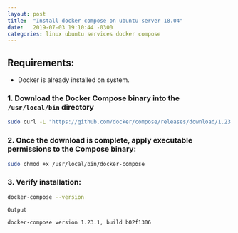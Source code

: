 ```yaml
---
layout: post
title:  "Install docker-compose on ubuntu server 18.04"
date:   2019-07-03 19:10:44 -0300
categories: linux ubuntu services docker compose
---
```

## Requirements:
* Docker is already installed on system.

### 1. Download the Docker Compose binary into the `/usr/local/bin` directory

```sh
sudo curl -L "https://github.com/docker/compose/releases/download/1.23.1/docker-compose-$(uname -s)-$(uname -m)" -o /usr/local/bin/docker-compose
```

### 2. Once the download is complete, apply executable permissions to the Compose binary:

```sh
sudo chmod +x /usr/local/bin/docker-compose
```

### 3. Verify installation:
```sh
docker-compose --version
```

```sh
Output

docker-compose version 1.23.1, build b02f1306
```
